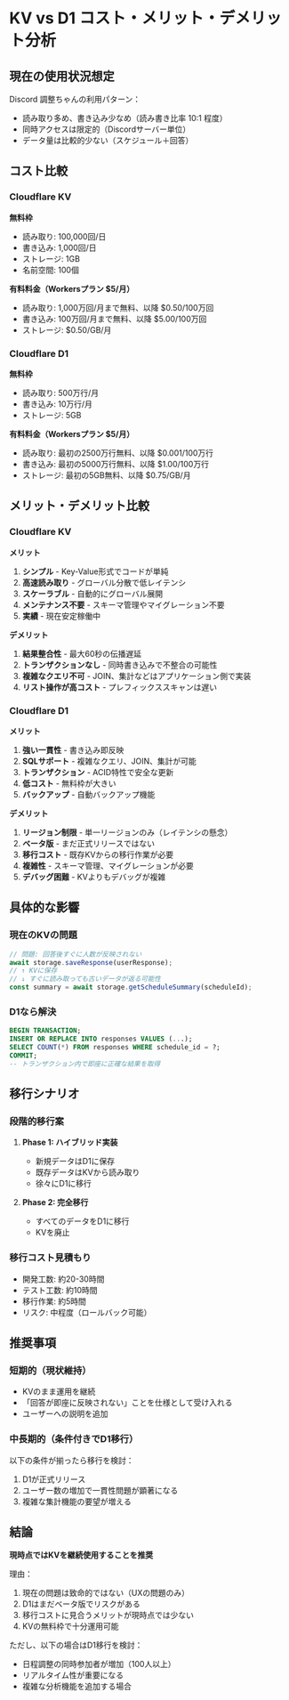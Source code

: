 # KV vs D1 コスト・メリット・デメリット分析

## 現在の使用状況想定

Discord 調整ちゃんの利用パターン：
- 読み取り多め、書き込み少なめ（読み書き比率 10:1 程度）
- 同時アクセスは限定的（Discordサーバー単位）
- データ量は比較的少ない（スケジュール＋回答）

## コスト比較

### Cloudflare KV

**無料枠**
- 読み取り: 100,000回/日
- 書き込み: 1,000回/日
- ストレージ: 1GB
- 名前空間: 100個

**有料料金（Workersプラン $5/月）**
- 読み取り: 1,000万回/月まで無料、以降 $0.50/100万回
- 書き込み: 100万回/月まで無料、以降 $5.00/100万回
- ストレージ: $0.50/GB/月

### Cloudflare D1

**無料枠**
- 読み取り: 500万行/月
- 書き込み: 10万行/月
- ストレージ: 5GB

**有料料金（Workersプラン $5/月）**
- 読み取り: 最初の2500万行無料、以降 $0.001/100万行
- 書き込み: 最初の5000万行無料、以降 $1.00/100万行
- ストレージ: 最初の5GB無料、以降 $0.75/GB/月

## メリット・デメリット比較

### Cloudflare KV

**メリット**
1. **シンプル** - Key-Value形式でコードが単純
2. **高速読み取り** - グローバル分散で低レイテンシ
3. **スケーラブル** - 自動的にグローバル展開
4. **メンテナンス不要** - スキーマ管理やマイグレーション不要
5. **実績** - 現在安定稼働中

**デメリット**
1. **結果整合性** - 最大60秒の伝播遅延
2. **トランザクションなし** - 同時書き込みで不整合の可能性
3. **複雑なクエリ不可** - JOIN、集計などはアプリケーション側で実装
4. **リスト操作が高コスト** - プレフィックススキャンは遅い

### Cloudflare D1

**メリット**
1. **強い一貫性** - 書き込み即反映
2. **SQLサポート** - 複雑なクエリ、JOIN、集計が可能
3. **トランザクション** - ACID特性で安全な更新
4. **低コスト** - 無料枠が大きい
5. **バックアップ** - 自動バックアップ機能

**デメリット**
1. **リージョン制限** - 単一リージョンのみ（レイテンシの懸念）
2. **ベータ版** - まだ正式リリースではない
3. **移行コスト** - 既存KVからの移行作業が必要
4. **複雑性** - スキーマ管理、マイグレーションが必要
5. **デバッグ困難** - KVよりもデバッグが複雑

## 具体的な影響

### 現在のKVの問題
```typescript
// 問題: 回答後すぐに人数が反映されない
await storage.saveResponse(userResponse);
// ↑ KVに保存
// ↓ すぐに読み取っても古いデータが返る可能性
const summary = await storage.getScheduleSummary(scheduleId);
```

### D1なら解決
```sql
BEGIN TRANSACTION;
INSERT OR REPLACE INTO responses VALUES (...);
SELECT COUNT(*) FROM responses WHERE schedule_id = ?;
COMMIT;
-- トランザクション内で即座に正確な結果を取得
```

## 移行シナリオ

### 段階的移行案

1. **Phase 1: ハイブリッド実装**
   - 新規データはD1に保存
   - 既存データはKVから読み取り
   - 徐々にD1に移行

2. **Phase 2: 完全移行**
   - すべてのデータをD1に移行
   - KVを廃止

### 移行コスト見積もり
- 開発工数: 約20-30時間
- テスト工数: 約10時間
- 移行作業: 約5時間
- リスク: 中程度（ロールバック可能）

## 推奨事項

### 短期的（現状維持）
- KVのまま運用を継続
- 「回答が即座に反映されない」ことを仕様として受け入れる
- ユーザーへの説明を追加

### 中長期的（条件付きでD1移行）
以下の条件が揃ったら移行を検討：
1. D1が正式リリース
2. ユーザー数の増加で一貫性問題が顕著になる
3. 複雑な集計機能の要望が増える

## 結論

**現時点ではKVを継続使用することを推奨**

理由：
1. 現在の問題は致命的ではない（UXの問題のみ）
2. D1はまだベータ版でリスクがある
3. 移行コストに見合うメリットが現時点では少ない
4. KVの無料枠で十分運用可能

ただし、以下の場合はD1移行を検討：
- 日程調整の同時参加者が増加（100人以上）
- リアルタイム性が重要になる
- 複雑な分析機能を追加する場合